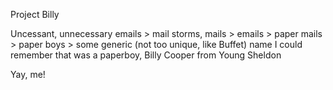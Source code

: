 Project Billy

Uncessant, unnecessary emails > mail storms, mails > emails > paper mails > paper boys > some generic (not too unique, like Buffet) name I could remember that was a paperboy, Billy Cooper from Young Sheldon

Yay, me!
